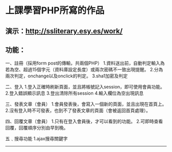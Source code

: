 # 上課學習PHP所寫的作品







## 演示：http://ssliterary.esy.es/work/



## 功能：

一、註冊（採用form post的傳輸，共兩個PHP）
1.資料送出前，自動判定輸入為若為空、超過15個字元（資料庫設定長度）或兩次密碼不一致出現提醒。
2.分為兩次判定，onchange以及onclick的判定。
3.sha1加密及判定



二、登入
1.登入正確時刷新頁面，並且將帳號記入session，即可使用會員功能。
2.登入錯誤顯示訊息
3.登出清除所有session
4.輸入欄位為空出現訊息



三、發表文章（會員）
1.會員發表後，會寫入一個新的頁面，並且出現在首頁上。
2.沒有登入時不可發表，也到不了發表文章的頁面（會被返回首頁處理）。



四、回覆文章（會員）
1.只有在登入會員後，才可以看到的功能。
2.可即時查看回覆，回覆順序分別由早到晚。



五﹑搜尋功能
1.ajax搜尋關鍵字



----





